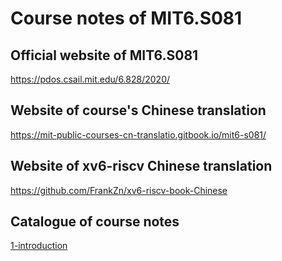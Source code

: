 # Course notes of MIT6.S081

## Official website of MIT6.S081
https://pdos.csail.mit.edu/6.828/2020/

## Website of course's Chinese translation 
https://mit-public-courses-cn-translatio.gitbook.io/mit6-s081/

## Website of xv6-riscv Chinese translation
https://github.com/FrankZn/xv6-riscv-book-Chinese

## Catalogue of course notes
[1-introduction](https://github.com/yanxiaoqi932/Course-notes-of-MIT6.S081/blob/master/1-introduction.md)


